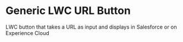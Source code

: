 # Generic LWC URL Button   

LWC button that takes a URL as input and displays in Salesforce or on Experience Cloud